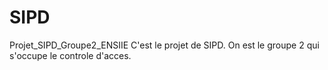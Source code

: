 # SIPD
Projet_SIPD_Groupe2_ENSIIE
C'est le projet de SIPD. On est le groupe 2 qui s'occupe le controle d'acces.
